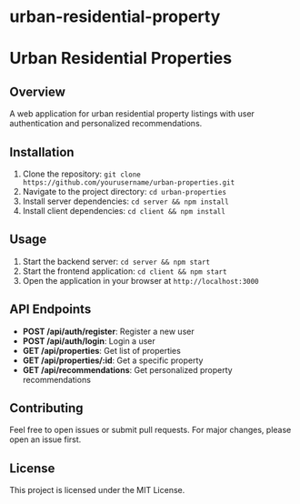 # urban-residential-property
# Urban Residential Properties

## Overview
A web application for urban residential property listings with user authentication and personalized recommendations.

## Installation
1. Clone the repository: `git clone https://github.com/yourusername/urban-properties.git`
2. Navigate to the project directory: `cd urban-properties`
3. Install server dependencies: `cd server && npm install`
4. Install client dependencies: `cd client && npm install`

## Usage
1. Start the backend server: `cd server && npm start`
2. Start the frontend application: `cd client && npm start`
3. Open the application in your browser at `http://localhost:3000`

## API Endpoints
- **POST /api/auth/register**: Register a new user
- **POST /api/auth/login**: Login a user
- **GET /api/properties**: Get list of properties
- **GET /api/properties/:id**: Get a specific property
- **GET /api/recommendations**: Get personalized property recommendations


## Contributing
Feel free to open issues or submit pull requests. For major changes, please open an issue first.

## License
This project is licensed under the MIT License.
